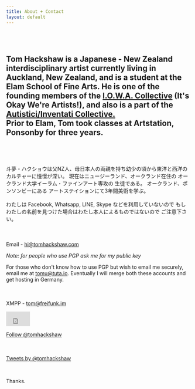 ```yaml
---
title: About + Contact
layout: default
---
```


<br><br>
Tom Hackshaw is a Japanese - New Zealand interdisciplinary artist currently living in Auckland, New Zealand, and is a student at the Elam School of Fine Arts. He is one of the founding members of the <a href="http://io-wa.me">I.O.W.A. Collective</a> (It's Okay We're Artists!), and also is a part of the <a href="http://autistici.org">Autistici/Inventati Collective.</a>
<br>
Prior to Elam, Tom took classes at Artstation, Ponsonby for three years.
<br><br>
--
<br><br>
斗夢・ハクショウは父NZ人、母日本人の両親を持ち幼少の頃から東洋と西洋の
カルチャーに憧憬が深い。 現在はニュージーランド、オークランド在住の 
オークランド大学イーラム・ファインアート専攻の 生徒である。
オークランド、ポンソンビーにある アートステイションにて3年間美術を学ぶ。
<br><br>
わたしは Facebook, Whatsapp, LINE, Skype などを利用していないので 
もし わたしの名前を見つけた場合はわたし本人によるものではないので 
ご注意下さい。
<br><br>
<br><br>
Email - <a href="mailto:hi@tomhackshaw.com">hi@tomhackshaw.com</a>
<br>

_Note: for people who use PGP ask me for my public key_

For those who don't know how to use PGP but wish to email me securely, email me at <a href="mailto:tomu@tuta.io">tomu@tuta.io</a>. Eventually I will merge both these accounts and get hosting in Germany.

<br><br>
XMPP - tom@freifunk.im 

<iframe class="btn" frameborder="0" border="0" scrolling="no" allowtransparency="true" height="40" width="65" src="https://platform.tumblr.com/v2/follow_button.html?type=follow&amp;tumblelog=tomhackshaw.tumblr.com&amp;color=white"></iframe>

<a href="https://twitter.com/tomhackshaw" class="twitter-follow-button" data-show-count="false" data-dnt="true">Follow @tomhackshaw</a> <script>!function(d,s,id){var js,fjs=d.getElementsByTagName(s)[0],p=/^http:/.test(d.location)?'http':'https';if(!d.getElementById(id)){js=d.createElement(s);js.id=id;js.src=p+'://platform.twitter.com/widgets.js';fjs.parentNode.insertBefore(js,fjs);}}(document, 'script', 'twitter-wjs');</script>

<br><br>
<a class="twitter-timeline" data-dnt="true" href="https://twitter.com/tomhackshaw" data-widget-id="605141255589265408" data-chrome="nofooter noborders noheader">Tweets by @tomhackshaw</a> <script>!function(d,s,id){var js,fjs=d.getElementsByTagName(s)[0],p=/^http:/.test(d.location)?'http':'https';if(!d.getElementById(id)){js=d.createElement(s);js.id=id;js.src=p+"://platform.twitter.com/widgets.js";fjs.parentNode.insertBefore(js,fjs);}}(document,"script","twitter-wjs");</script> 



<br>


Thanks.





